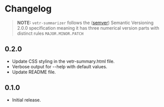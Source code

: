# Changelog

> **NOTE:** `vetr-summarizer` follows the ([semver](https://semver.org/)) Semantic Versioning 2.0.0 specification meaning it has three numerical version parts with distinct rules `MAJOR.MINOR.PATCH`

## 0.2.0

- Update CSS styling in the vetr-summary.html file.
- Verbose output for --help with default values.
- Update README file.

## 0.1.0

- Initial release.